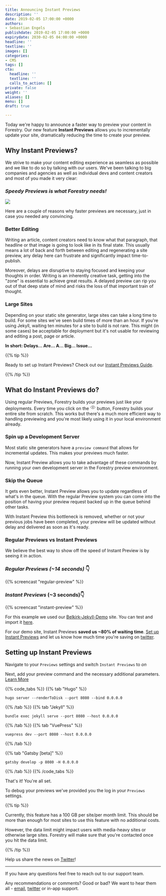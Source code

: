 ```yaml
---
title: Announcing Instant Previews
description: ''
date: 2019-02-05 17:00:00 +0000
authors:
- Sebastian Engels
publishdate: 2019-02-05 17:00:00 +0000
expirydate: 2030-02-05 04:00:00 +0000
headline: ''
textline: ''
images: []
categories:
- CMS
tags: []
cta:
  headline: ''
  textline: ''
  calls_to_action: []
private: false
weight: ''
aliases: []
menu: []
draft: true

---
```

Today we're happy to announce a faster way to preview your content in Forestry. Our new feature **Instant Previews** allows you to incrementally update your site, dramatically reducing the time to create your preview.

## Why Instant Previews?

We strive to make your content editing experience as seamless as possible and we like to do so by talking with our users. We've been talking to big companies and agencies as well as individual devs and content creators and most of you made it very clear:

### _Speedy Previews is what Forestry needs!_

![](/uploads/2019/01/judge-judy.gif)

Here are a couple of reasons why faster previews are necessary, just in case you needed any convincing.

### Better Editing

Writing an article, content creators need to know what that paragraph, that headline or that image is going to look like in its final state. This usually means a lot of back and forth between editing and regenerating a site preview, any delay here can frustrate and significantly impact time-to-publish.

Moreover, delays are disruptive to staying focused and keeping your thoughts in order. Writing is an inherently creative task, getting into the "zone" is essential to achieve great results. A delayed preview can rip you out of that deep state of mind and risks the loss of that important train of thought.

### Large Sites

Depending on your static site generator, large sites can take a long time to build. For some sites we've seen build times of more than an hour. If you're using Jekyll, waiting ten minutes for a site to build is not rare. This might (in some cases) be acceptable for deployment but it's not usable for reviewing and editing a post, page or article.

**In short: Delays... Are... A... Big... Issue...**

{{% tip %}}

Ready to set up Instant Previews? Check out our [Instant Previews Guide](/docs/instant-previews/).

{{% /tip %}}

## What do Instant Previews do?

Using regular Previews, Forestry builds your previews just like your deployments. Every time you click on the <svg xmlns="http://www.w3.org/2000/svg" width="18" height="18" viewBox="0 0 24 24"><g fill="none" fill-rule="evenodd" stroke="currentcolor" stroke-width="1.2"><path d="M12 18c6 0 10-6 10-6s-4-6-10-6-10 6-10 6 4 6 10 6z"></path><circle cx="12" cy="12" r="2"></circle></g></svg> button, Forestry builds your entire site from scratch. This works but there's a much more efficient way to handling previewing and you're most likely using it in your local environment already.

### Spin up a Development Server

Most static site generators have a `preview command` that allows for incremental updates. This makes your previews much faster.

Now, Instant Preview allows you to take advantage of these commands by running your own development server in the Forestry preview environment.

### Skip the Queue

It gets even better, Instant Preview allows you to update regardless of what's in the queue. With the regular Preview system you can come into the position of having your preview request backed up in the queue behind other tasks.

With Instant Preview this bottleneck is removed, whether or not your previous jobs have been completed, your preview will be updated without delay and delivered as soon as it's ready.

### Regular Previews vs Instant Previews

We believe the best way to show off the speed of Instant Preview is by seeing it in action.

### _Regular Previews (\~14 seconds)_ 👇

{{% screencast "regular-preview" %}}

### _Instant Previews_ (\~3 seconds)👇

{{% screencast "instant-preview" %}}

For this example we used our [Belkirk-Jekyll-Demo](https://github.com/forestryio-templates/belkirk-jekyll-demo/) site. You can test and import it [here](https://app.forestry.io/quick-start?repo=forestryio-templates/belkirk-jekyll-demo&provider=github&engine=jekyll).

For our demo site, Instant Previews **saved us \~80% of waiting time**. [Set up Instant Previews](/docs/instant-previews/) and let us know how much time you're saving on [twitter](https://twitter.com/intent/tweet?text=What%3F!%20My%20static%20site%20now%20previews%205%20times%20faster%20in%20%40forestryio%20with%20Instant%20Previews!%20%23gostatic%20%23staticsites%20https%3A%2F%2Fforestry.io%2Fblog%2Fannouncing-instant-previews%2F).

## Setting up Instant Previews

Navigate to your `Previews` settings and switch `Instant Previews` to _on_

Next, add your preview command and the necessary additional parameters. [Learn More](/docs/instant-previews/)

{{% code_tabs %}} {{% tab "Hugo" %}}

    hugo server --renderToDisk --port 8080 --bind 0.0.0.0

{{% /tab %}} {{% tab "Jekyll" %}}

    bundle exec jekyll serve --port 8080 --host 0.0.0.0

{{% /tab %}} {{% tab "VuePress" %}}

    vuepress dev --port 8080 --host 0.0.0.0

{{% /tab %}}

{{% tab "Gatsby \[beta\]" %}}

    gatsby develop -p 8080 -H 0.0.0.0

{{% /tab %}} {{% /code_tabs %}}

That's it! You're all set.

To debug your previews we've provided you the log in your `Previews` settings.

{{% tip %}}

Currently, this feature has a 100 GB per site/per month limit. This should be more than enough for most sites to use this feature with no additional costs.

However, the data limit might impact users with media-heavy sites or otherwise large sites. Forestry will make sure that you're contacted once you hit the data limit.

{{% /tip %}}

Help us share the news on [Twitter](https://twitter.com/intent/tweet?text=Who%20doesn%27t%20want%20Instant%20Previews%20for%20their%20static%20site%20CMS%3F!%20%40forestryio%20just%20made%20that%20happen.%20%23gostatic%20%23staticsites%20https%3A%2F%2Fforestry.io%2Fblog%2Fannouncing-instant-previews%2F)!

***

If you have any questions feel free to reach out to our support team.

Any recommendations or comments? Good or bad? We want to hear them all - [email](https://forestry.io/support/), [twitter](https://twitter.com/forestryio) or in-app support.